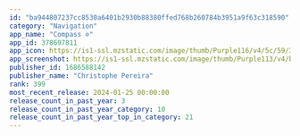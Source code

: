 ```yaml
---
id: "ba944807237cc8530a6401b2930b88380ffed768b260784b3951a9f63c318590"
category: "Navigation"
app_name: "Compass ⊘"
app_id: 378697811
app_icon: https://is1-ssl.mzstatic.com/image/thumb/Purple116/v4/5c/59/30/5c5930c5-d0a4-1480-46be-a2ef069e0c73/AppIcon-0-0-1x_U007emarketing-0-7-0-0-sRGB-85-220.png/1024x1024bb.png
app_screenshot: https://is1-ssl.mzstatic.com/image/thumb/Purple113/v4/be/22/29/be2229fe-1d5a-0cc1-7d79-ceb0efd653a9/23c448ed-5289-47f5-b27a-862102405664_iPhone_11_Pro_Max-01MainScreen.png/1242x2688bb.png
publisher_id: 1686588142
publisher_name: "Christophe Pereira"
rank: 399
most_recent_release: 2024-01-25 00:00:00
release_count_in_past_year: 3
release_count_in_past_year_category: 10
release_count_in_past_year_top_in_category: 21
---
```

